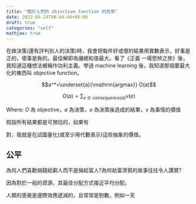 ```yaml
---
title: "關於人們的 objective function 的哲學"
date: 2022-05-24T00:04:40+08:00
draft: true
categories: "self"
mathjax: true
---
```


在做決策(還有評判別人的決策)時，我會把每件好或壞的結果用實數表示，好事是正的，壞事是負的。最佳解即為讓總和值最大。看了《正義 一場思辨之旅》後，我知道這種想法被稱作功利主義。學過 machine learning 後，我知道那個要最大化的東西叫 objective function。

$$a^*=\underset{a}{\mathrm{argmax}} O(a)$$

$$O(a)=\sum_{e\in{consequence(a)}} v(e)$$

Where:
$O$ 為 objective，$a$ 為決策，$e$ 為決策後造成的結果，$v$ 為事情的價值


假設所有結果都是可預估的，如果有


對，我就是在試圖量化(或至少用代數表示)這些抽象的價值。

## 公平
為何人們喜歡捐錢給窮人而不是捐給富人?為何劫富濟貧的故事往往令人讚賞?

因為對於一般的資源，其最佳分配方式接近平均分配。

人類的感覺是邊際效應遞減的，且常常是對數。例如一天

